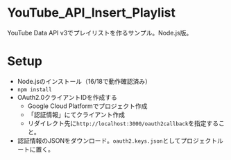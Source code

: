 # YouTube_API_Insert_Playlist
YouTube Data API v3でプレイリストを作るサンプル。Node.js版。

# Setup
- Node.jsのインストール（16/18で動作確認済み）
- `npm install`
- OAuth2.0クライアントIDを作成する
  - Google Cloud Platformでプロジェクト作成
  - 「認証情報」にてクライアント作成
  - リダイレクト先に`http://localhost:3000/oauth2callback`を指定すること。
- 認証情報のJSONをダウンロード。`oauth2.keys.json`としてプロジェクトルートに置く。
